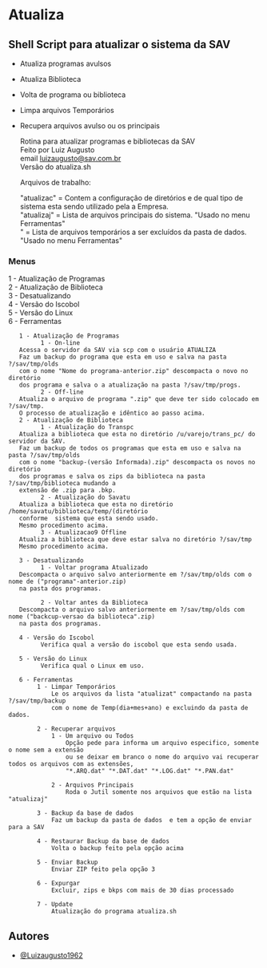   # Atualiza
  ## Shell Script para atualizar o sistema da SAV

- Atualiza programas avulsos
- Atualiza Biblioteca
- Volta de programa ou biblioteca
- Limpa arquivos Temporários
- Recupera arquivos avulso ou os principais

    
    Rotina para atualizar programas e bibliotecas da SAV                                                           
    Feito por Luiz Augusto   
    email luizaugusto@sav.com.br                                                          
    Versão do atualiza.sh                                                                                          
 
  Arquivos de trabalho:  

  "atualizac" = Contem a configuração de diretórios e de qual tipo de                                              
                sistema esta sendo utilizado pela a Empresa.                                                       
  "atualizaj" = Lista de arquivos principais do sistema. "Usado no menu Ferramentas"                               
  " = Lista de arquivos temporários a ser excluídos da pasta de dados.                                             
                "Usado no menu Ferramentas"                                                                        
                                                                                                                   
### Menus
  1 - Atualização de Programas                                                                                     
  2 - Atualização de Biblioteca                                                                                    
  3 - Desatualizando                                                                                               
  4 - Versão do Iscobol                                                                                            
  5 - Versão do Linux                                                                                              
  6 - Ferramentas                                                                                                  
                                                                                                                   
       1 - Atualização de Programas                                                                                
             1 - On-line                                                                                           
       Acessa o servidor da SAV via scp com o usuário ATUALIZA                                                     
       Faz um backup do programa que esta em uso e salva na pasta ?/sav/tmp/olds                                   
       com o nome "Nome do programa-anterior.zip" descompacta o novo no diretório                                  
       dos programa e salva o a atualização na pasta ?/sav/tmp/progs.                                              
             2 - Off-line                                                                                          
       Atualiza o arquivo de programa ".zip" que deve ter sido colocado em ?/sav/tmp.                              
       O processo de atualização e idêntico ao passo acima.                                                        
       2 - Atualização de Biblioteca                                                                               
             1 - Atualização do Transpc                                                                            
       Atualiza a biblioteca que esta no diretório /u/varejo/trans_pc/ do servidor da SAV.                         
       Faz um backup de todos os programas que esta em uso e salva na pasta ?/sav/tmp/olds                         
       com o nome "backup-(versão Informada).zip" descompacta os novos no diretório                                
       dos programas e salva os zips da biblioteca na pasta ?/sav/tmp/biblioteca mudando a                         
       extensão de .zip para .bkp.                                                                                 
             2 - Atualização do Savatu                                                                             
       Atualiza a biblioteca que esta no diretório /home/savatu/biblioteca/temp/(diretório                         
       conforme  sistema que esta sendo usado.                                                                     
       Mesmo procedimento acima.                                                                                   
             3 - Atualizacao9 Offline                                                                             
       Atualiza a biblioteca que deve estar salva no diretório ?/sav/tmp                                           
       Mesmo procedimento acima.                                                                                   
                                                                                                                   
       3 - Desatualizando                                                                                          
             1 - Voltar programa Atualizado                                                                        
       Descompacta o arquivo salvo anteriormente em ?/sav/tmp/olds com o nome de ("programa"-anterior.zip)         
       na pasta dos programas.                                                                                     
                                                                                                                   
             2 - Voltar antes da Biblioteca                                                                        
       Descompacta o arquivo salvo anteriormente em ?/sav/tmp/olds com nome ("backcup-versao da biblioteca".zip)   
       na pasta dos programas.                                                                                     
                                                                                                                   
       4 - Versão do Iscobol                                                                                       
             Verifica qual a versão do iscobol que esta sendo usada.                                               
                                                                                                                   
       5 - Versão do Linux                                                                                         
             Verifica qual o Linux em uso.                                                                         
                                                                                                                   
       6 - Ferramentas                                                                                             
            1 - Limpar Temporários                                                                                 
                Le os arquivos da lista "atualizat" compactando na pasta ?/sav/tmp/backup                          
                com o nome de Temp(dia+mes+ano) e excluindo da pasta de dados.                                     
                                                                                                                   
            2 - Recuperar arquivos                                                                                 
                1 - Um arquivo ou Todos                                                                            
                    Opção pede para informa um arquivo especifico, somente o nome sem a extensão                   
                    ou se deixar em branco o nome do arquivo vai recuperar todos os arquivos com as extensões,     
                    "*.ARQ.dat" "*.DAT.dat" "*.LOG.dat" "*.PAN.dat"                                                
                                                                                                                   
                2 - Arquivos Principais                                                                            
                    Roda o Jutil somente nos arquivos que estão na lista "atualizaj"                               
                                                                                                                   
            3 - Backup da base de dados                                                                            
                Faz um backup da pasta de dados  e tem a opção de enviar para a SAV                                
            
            4 - Restaurar Backup da base de dados         
                Volta o backup feito pela opção acima
                
            5 - Enviar Backup    
                Enviar ZIP feito pela opção 3
                
            6 - Expurgar                                           
                Excluir, zips e bkps com mais de 30 dias processado                                                
            
            7 - Update 
                Atualização do programa atualiza.sh                                                              



## Autores

- [@Luizaugusto1962](https://github.com/Luizaugusto1962)

